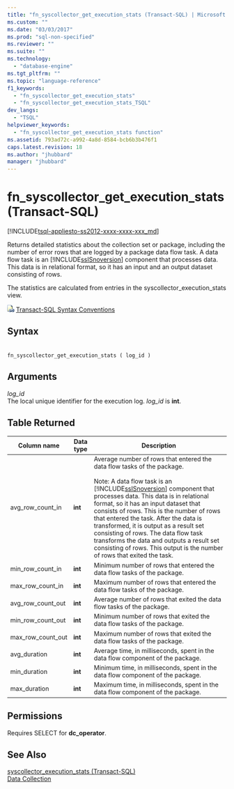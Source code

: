 ```yaml
---
title: "fn_syscollector_get_execution_stats (Transact-SQL) | Microsoft Docs"
ms.custom: ""
ms.date: "03/03/2017"
ms.prod: "sql-non-specified"
ms.reviewer: ""
ms.suite: ""
ms.technology: 
  - "database-engine"
ms.tgt_pltfrm: ""
ms.topic: "language-reference"
f1_keywords: 
  - "fn_syscollector_get_execution_stats"
  - "fn_syscollector_get_execution_stats_TSQL"
dev_langs: 
  - "TSQL"
helpviewer_keywords: 
  - "fn_syscollector_get_execution_stats function"
ms.assetid: 793ad72c-a992-4a8d-8584-bcb6b3b476f1
caps.latest.revision: 18
ms.author: "jhubbard"
manager: "jhubbard"
---
```

# fn_syscollector_get_execution_stats (Transact-SQL)
[!INCLUDE[tsql-appliesto-ss2012-xxxx-xxxx-xxx_md](../../integration-services/system/stored-procedures/includes/tsql-appliesto-ss2012-xxxx-xxxx-xxx-md.md)]

  Returns detailed statistics about the collection set or package, including the number of error rows that are logged by a package data flow task. A data flow task is an [!INCLUDE[ssISnoversion](../../advanced-analytics/r-services/includes/ssisnoversion-md.md)] component that processes data. This data is in relational format, so it has an input and an output dataset consisting of rows.  
  
 The statistics are calculated from entries in the syscollector_execution_stats view.  
  
 ![Topic link icon](../../database-engine/configure/windows/media/topic-link.gif "Topic link icon") [Transact-SQL Syntax Conventions](../Topic/Transact-SQL%20Syntax%20Conventions%20\(Transact-SQL\).md)  
  
## Syntax  
  
```  
  
fn_syscollector_get_execution_stats ( log_id )  
```  
  
## Arguments  
 *log_id*  
 The local unique identifier for the execution log. *log_id* is **int**.  
  
## Table Returned  
  
|Column name|Data type|Description|  
|-----------------|---------------|-----------------|  
|avg_row_count_in|**int**|Average number of rows that entered the data flow tasks of the package.<br /><br /> Note: A data flow task is an [!INCLUDE[ssISnoversion](../../advanced-analytics/r-services/includes/ssisnoversion-md.md)] component that processes data. This data is in relational format, so it has an input dataset that consists of rows. This is the number of rows that entered the task. After the data is transformed, it is output as a result set consisting of rows. The data flow task transforms the data and outputs a result set consisting of rows. This output is the number of rows that exited the task.|  
|min_row_count_in|**int**|Minimum number of rows that entered the data flow tasks of the package.|  
|max_row_count_in|**int**|Maximum number of rows that entered the data flow tasks of the package.|  
|avg_row_count_out|**int**|Average number of rows that exited the data flow tasks of the package.|  
|min_row_count_out|**int**|Minimum number of rows that exited the data flow tasks of the package.|  
|max_row_count_out|**int**|Maximum number of rows that exited the data flow tasks of the package.|  
|avg_duration|**int**|Average time, in milliseconds, spent in the data flow component of the package.|  
|min_duration|**int**|Minimum time, in milliseconds, spent in the data flow component of the package.|  
|max_duration|**int**|Maximum time, in milliseconds, spent in the data flow component of the package.|  
  
## Permissions  
 Requires SELECT for **dc_operator**.  
  
## See Also  
 [syscollector_execution_stats &#40;Transact-SQL&#41;](../../relational-databases/system-catalog-views/syscollector-execution-stats-transact-sql.md)   
 [Data Collection](../../relational-databases/data-collection/data-collection.md)  
  
  